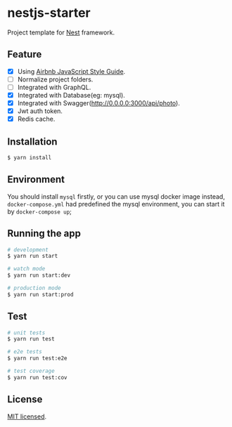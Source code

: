 # nestjs-starter

Project template for [Nest](https://github.com/nestjs/nest) framework.

## Feature

- [x] Using [Airbnb JavaScript Style Guide](https://github.com/airbnb/javascript).  
- [ ] Normalize project folders.  
- [ ] Integrated with GraphQL.  
- [x] Integrated with Database(eg: mysql).  
- [x] Integrated with Swagger(http://0.0.0.0:3000/api/photo).
- [x] Jwt auth token.
- [x] Redis cache.

## Installation

```bash
$ yarn install
```

## Environment

You should install `mysql` firstly, or you can use mysql docker image instead, `docker-compose.yml` had predefined the mysql environment, you can start it by `docker-compose up`;

## Running the app

```bash
# development
$ yarn run start

# watch mode
$ yarn run start:dev

# production mode
$ yarn run start:prod
```

## Test

```bash
# unit tests
$ yarn run test

# e2e tests
$ yarn run test:e2e

# test coverage
$ yarn run test:cov
```

## License

[MIT licensed](LICENSE).
